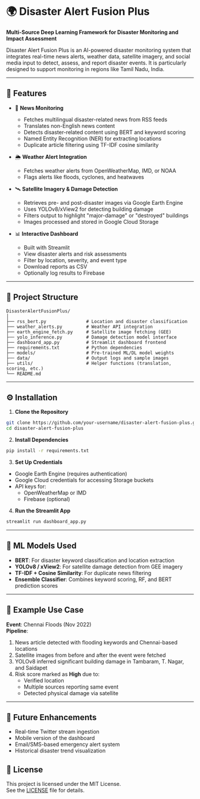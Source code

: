 
# 🌍 Disaster Alert Fusion Plus

**Multi-Source Deep Learning Framework for Disaster Monitoring and Impact Assessment**

Disaster Alert Fusion Plus is an AI-powered disaster monitoring system that integrates real-time news alerts, weather data, satellite imagery, and social media input to detect, assess, and report disaster events. It is particularly designed to support monitoring in regions like Tamil Nadu, India.

---

## 🚀 Features

- 📰 **News Monitoring**
  - Fetches multilingual disaster-related news from RSS feeds
  - Translates non-English news content
  - Detects disaster-related content using BERT and keyword scoring
  - Named Entity Recognition (NER) for extracting locations
  - Duplicate article filtering using TF-IDF cosine similarity

- 🌦️ **Weather Alert Integration**
  - Fetches weather alerts from OpenWeatherMap, IMD, or NOAA
  - Flags alerts like floods, cyclones, and heatwaves

- 🛰️ **Satellite Imagery & Damage Detection**
  - Retrieves pre- and post-disaster images via Google Earth Engine
  - Uses YOLOv8/xView2 for detecting building damage
  - Filters output to highlight "major-damage" or "destroyed" buildings
  - Images processed and stored in Google Cloud Storage

- 📊 **Interactive Dashboard**
  - Built with Streamlit
  - View disaster alerts and risk assessments
  - Filter by location, severity, and event type
  - Download reports as CSV
  - Optionally log results to Firebase

---

## 📂 Project Structure

```
DisasterAlertFusionPlus/
│
├── rss_bert.py               # Location and disaster classification
├── weather_alerts.py         # Weather API integration
├── earth_engine_fetch.py     # Satellite image fetching (GEE)
├── yolo_inference.py         # Damage detection model interface
├── dashboard_app.py          # Streamlit dashboard frontend
├── requirements.txt          # Python dependencies
├── models/                   # Pre-trained ML/DL model weights
├── data/                     # Output logs and sample images
├── utils/                    # Helper functions (translation, scoring, etc.)
└── README.md
```

---

## ⚙️ Installation

1. **Clone the Repository**
```bash
git clone https://github.com/your-username/disaster-alert-fusion-plus.git
cd disaster-alert-fusion-plus
```

2. **Install Dependencies**
```bash
pip install -r requirements.txt
```

3. **Set Up Credentials**
- Google Earth Engine (requires authentication)
- Google Cloud credentials for accessing Storage buckets
- API keys for:
  - OpenWeatherMap or IMD
  - Firebase (optional)

4. **Run the Streamlit App**
```bash
streamlit run dashboard_app.py
```

---

## 🧠 ML Models Used

- **BERT**: For disaster keyword classification and location extraction
- **YOLOv8 / xView2**: For satellite damage detection from GEE imagery
- **TF-IDF + Cosine Similarity**: For duplicate news filtering
- **Ensemble Classifier**: Combines keyword scoring, RF, and BERT prediction scores

---

## 🧪 Example Use Case

**Event**: Chennai Floods (Nov 2022)  
**Pipeline**:
1. News article detected with flooding keywords and Chennai-based locations
2. Satellite images from before and after the event were fetched
3. YOLOv8 inferred significant building damage in Tambaram, T. Nagar, and Saidapet
4. Risk score marked as **High** due to:
   - Verified location
   - Multiple sources reporting same event
   - Detected physical damage via satellite

---

## 🔮 Future Enhancements

- Real-time Twitter stream ingestion
- Mobile version of the dashboard
- Email/SMS-based emergency alert system
- Historical disaster trend visualization



## 📄 License

This project is licensed under the MIT License.  
See the [LICENSE](LICENSE) file for details.
